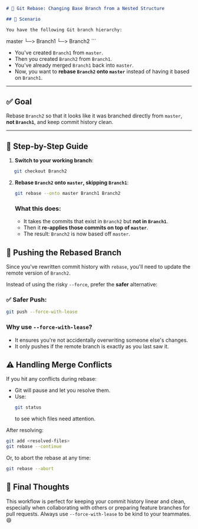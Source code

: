 ```markdown
# 📘 Git Rebase: Changing Base Branch from a Nested Structure

## 🧩 Scenario

You have the following Git branch hierarchy:

```
master
  └─> Branch1
         └─> Branch2
    ```

- You've created `Branch1` from `master`.
- Then you created `Branch2` from `Branch1`.
- You’ve already merged `Branch1` back into `master`.
- Now, you want to **rebase `Branch2` onto `master`** instead of having it based on `Branch1`.

---

## ✅ Goal

Rebase `Branch2` so that it looks like it was branched directly from `master`, **not `Branch1`**, and keep commit history clean.

---

## 🔧 Step-by-Step Guide

1. **Switch to your working branch**:
```bash
   git checkout Branch2
```

2. **Rebase `Branch2` onto `master`, skipping `Branch1`**:
   ```bash
   git rebase --onto master Branch1 Branch2
   ```

   ### What this does:
   - It takes the commits that exist in `Branch2` but **not in `Branch1`**.
   - Then it **re-applies those commits on top of `master`**.
   - The result: `Branch2` is now based off `master`.

## 🔐 Pushing the Rebased Branch

Since you've rewritten commit history with `rebase`, you'll need to update the remote version of `Branch2`.

Instead of using the risky `--force`, prefer the **safer** alternative:

### ✅ Safer Push:
```bash
git push --force-with-lease
```

### Why use `--force-with-lease`?
- It ensures you're not accidentally overwriting someone else's changes.
- It only pushes if the remote branch is exactly as you last saw it.

## ⚠️ Handling Merge Conflicts

If you hit any conflicts during rebase:
- Git will pause and let you resolve them.
- Use:
  ```bash
  git status
  ```
  to see which files need attention.

After resolving:
```bash
git add <resolved-files>
git rebase --continue
```

Or, to abort the rebase at any time:
```bash
git rebase --abort
```

## 🎯 Final Thoughts

This workflow is perfect for keeping your commit history linear and clean, especially when collaborating with others or preparing feature branches for pull requests. Always use `--force-with-lease` to be kind to your teammates. 😄

```
